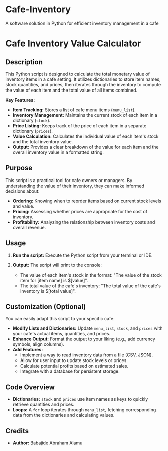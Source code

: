 # Cafe-Inventory
A software solution in Python for efficient inventory management in a cafe
# Cafe Inventory Value Calculator

## Description

This Python script is designed to calculate the total monetary value of inventory items in a cafe setting. It utilizes dictionaries to store item names, stock quantities, and prices, then iterates through the inventory to compute the value of each item and the total value of all items combined.

**Key Features:**

* **Item Tracking:** Stores a list of cafe menu items (`menu_list`).
* **Inventory Management:** Maintains the current stock of each item in a dictionary (`stock`).
* **Price Listing:** Keeps track of the price of each item in a separate dictionary (`prices`).
* **Value Calculation:** Calculates the individual value of each item's stock and the total inventory value.
* **Output:** Provides a clear breakdown of the value for each item and the overall inventory value in a formatted string.

## Purpose

This script is a practical tool for cafe owners or managers. By understanding the value of their inventory, they can make informed decisions about:

* **Ordering:**  Knowing when to reorder items based on current stock levels and value.
* **Pricing:** Assessing whether prices are appropriate for the cost of inventory.
* **Profitability:** Analyzing the relationship between inventory costs and overall revenue.

## Usage

1. **Run the script:** Execute the Python script from your terminal or IDE.

2. **Output:** The script will print to the console:
    * The value of each item's stock in the format: "The value of the stock item for [item name] is $[value]".
    * The total value of the cafe's inventory: "The total value of the cafe's inventory is $[total value]".

## Customization (Optional)

You can easily adapt this script to your specific cafe:

* **Modify Lists and Dictionaries:** Update `menu_list`, `stock`, and `prices` with your cafe's actual items, quantities, and prices.
* **Enhance Output:** Format the output to your liking (e.g., add currency symbols, align columns).
* **Add Features:**  
    * Implement a way to read inventory data from a file (CSV, JSON).
    * Allow for user input to update stock levels or prices.
    * Calculate potential profits based on estimated sales.
    * Integrate with a database for persistent storage.

## Code Overview

* **Dictionaries:**  `stock` and `prices` use item names as keys to quickly retrieve quantities and prices.
* **Loops:** A `for` loop iterates through `menu_list`, fetching corresponding data from the dictionaries and calculating values.

## Credits

* **Author:** Babajide Abraham Alamu
